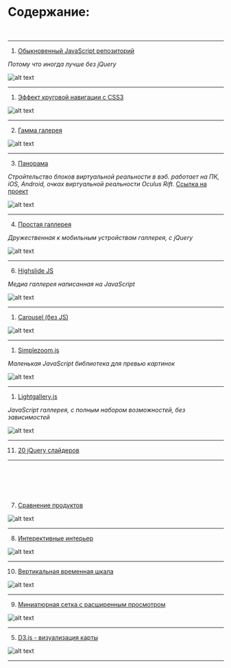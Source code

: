 # Содержание:

<br />

---


1. [Обыкновенный JavaScript репозиторий](http://www.vanillalist.com/)

*Потому что иногда лучше без jQuery*

![alt text](./img/Vanilla.jpg "Vanilla Javascript")


---


1. [Эффект круговой навигации с CSS3](./circle-navigation-effect.zip)

![alt text](./img/CircleNavigationEffect.jpg "Circle Navigation Effect with CSS3")


---


2. [Гамма галерея](./gamma-gallery.zip)

![alt text](./img/GammaGallery.jpg "Gamma Gallery")


---

3. [Панорама](./panorama.zip)

*Стройтельство блоков виртуальной реальности в вэб. работает на ПК, iOS, Android, очках виртуальной реальности Oculus Rift.* [Ссылка на проект](https://aframe.io/)

![alt text](./img/panorama.jpg "Panorama")

---

4. [Простая галлерея](./simple-lightbox.zip)

*Дружественная к мобильным устройствам галлерея, с jQuery*

![alt text](./img/simple-lightbox.jpg "Simple Lightbox")

---


6. [Highslide JS](./high-slide.zip)

*Медиа галлерея написанная на JavaScript*

![alt text](./img/high-slide.jpg "Highslide JS")


---


1. [Carousel (без JS)](https://github.com/DizzyZane/carousel-css)

![alt text](./img/Carousel.jpg "Carousel (NO JS)")


---


1. [Simplezoom.js](https://github.com/chinchang/simplezoom.js)

*Маленькая JavaScript библиотека для превью картинок*

![alt text](./img/simplezoom.jpg "Vanilla Javascript")


---


1. [Lightgallery.js](https://sachinchoolur.github.io/lightgallery.js/)

*JavaScript галлерея, с полным набором возможностей, без зависимостей*

![alt text](./img/lightgallery.JPG "Lightgallery")


---


11. [20 jQuery слайдеров](http://code.tutsplus.com/tutorials/20-useful-jquery-sliders--cms-25960)


---

<br />
<br />
<br />
<br />


7. [Сравнение продуктов](./product-comparison.zip)

![alt text](./img/BlueprintProductComparison.jpg "Product Comparison")


---


8. [Интерективные интерьер](./room-display.zip)

![alt text](./img/RoomDisplay.jpg "Room Display")


---


10. [Вертикальная временная шкала](./vertical-timeline.zip)

![alt text](./img/Blueprint_TimelineStyle.jpg "Vertical Timeline")


---


9. [Миниатюрная сетка с расширенным просмотром](./thumbnail-grid-expanding-preview.zip)

![alt text](./img/ThumbnailGridExpandingPreview.jpg "Thumbnail Grid")


---


5. [D3.js - визуализация карты](./d3js-map-visualization.zip)

![alt text](./img/d3js-map-visualization.jpg "D3.js map visualization")


---



